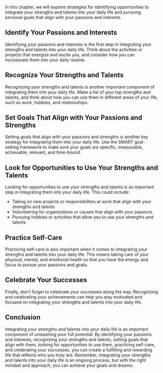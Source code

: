 
In this chapter, we will explore strategies for identifying opportunities to integrate your strengths and talents into your daily life and pursuing personal goals that align with your passions and interests.

Identify Your Passions and Interests
------------------------------------

Identifying your passions and interests is the first step in integrating your strengths and talents into your daily life. Think about the activities or projects that energize and excite you, and consider how you can incorporate them into your daily routine.

Recognize Your Strengths and Talents
------------------------------------

Recognizing your strengths and talents is another important component of integrating them into your daily life. Make a list of your top strengths and talents, and think about how you can use them in different areas of your life, such as work, hobbies, and relationships.

Set Goals That Align with Your Passions and Strengths
-----------------------------------------------------

Setting goals that align with your passions and strengths is another key strategy for integrating them into your daily life. Use the SMART goal-setting framework to make sure your goals are specific, measurable, achievable, relevant, and time-bound.

Look for Opportunities to Use Your Strengths and Talents
--------------------------------------------------------

Looking for opportunities to use your strengths and talents is an important step in integrating them into your daily life. This could include:

* Taking on new projects or responsibilities at work that align with your strengths and talents
* Volunteering for organizations or causes that align with your passions
* Pursuing hobbies or activities that allow you to use your strengths and talents

Practice Self-Care
------------------

Practicing self-care is also important when it comes to integrating your strengths and talents into your daily life. This means taking care of your physical, mental, and emotional health so that you have the energy and focus to pursue your passions and goals.

Celebrate Your Successes
------------------------

Finally, don't forget to celebrate your successes along the way. Recognizing and celebrating your achievements can help you stay motivated and focused on integrating your strengths and talents into your daily life.

Conclusion
----------

Integrating your strengths and talents into your daily life is an important component of unleashing your full potential. By identifying your passions and interests, recognizing your strengths and talents, setting goals that align with them, looking for opportunities to use them, practicing self-care, and celebrating your successes, you can create a fulfilling and rewarding life that reflects who you truly are. Remember, integrating your strengths and talents into your daily life is an ongoing process, but with the right mindset and approach, you can achieve your goals and dreams.

